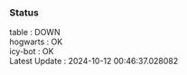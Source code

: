 ### Status


table : DOWN  
hogwarts : OK  
icy-bot : OK  
Latest Update : 2024-10-12 00:46:37.028082
